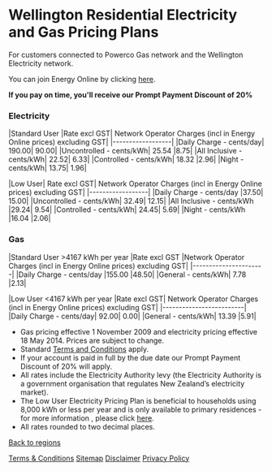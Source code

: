 # Wellington Residential Electricity and Gas Pricing Plans
 

For customers connected to Powerco Gas network and the Wellington Electricity network.


You can join Energy Online by clicking [here](http://www.energyonline.co.nz/Default.aspx?tabid=98).

**If you pay on time, you'll receive our Prompt Payment Discount of 20%**


### Electricity
|Standard User	|Rate excl GST|	Network Operator Charges (incl in Energy Online prices) excluding GST|
|------------------|
|Daily Charge - cents/day|	190.00|	90.00|
|Uncontrolled - cents/kWh|	25.54	|8.75|
|All Inclusive - cents/kWh|	22.52|	6.33|
|Controlled - cents/kWh|	18.32	|2.96|
|Night - cents/kWh|	13.75|	1.96|
 

|Low User|	Rate excl GST|	Network Operator Charges (incl in Energy Online prices) excluding GST|
|------------------|
|Daily Charge - cents/day	|37.50|	15.00|
|Uncontrolled - cents/kWh|	32.49|	12.15|
|All Inclusive - cents/kWh	|29.24|	9.54|
|Controlled - cents/kWh|	24.45|	5.69|
|Night - cents/kWh	|16.04	|2.06|


### Gas
|Standard User >4167 kWh per year	|Rate excl GST	|Network Operator Charges (incl in Energy Online prices) excluding GST|
|----------------------|
|Daily Charge - cents/day	|155.00	|48.50|
|General - cents/kWh|	7.78	|2.13|
 

|Low User <4167 kWh per year	|Rate excl GST|	Network Operator Charges (incl in Energy Online prices) excluding GST|
|-------------------------|
|Daily Charge - cents/day|	92.00|	0.00|
|General - cents/kWh|	13.39	|5.91|

- Gas pricing effective 1 November 2009 and electricity pricing effective 18 May 2014. Prices are subject to change.
- Standard [Terms and Conditions](http://www.energyonline.co.nz/terms) apply.
- If your account is paid in full by the due date our Prompt Payment Discount of 20% will apply.
- All rates include the Electricity Authority levy (the Electricity Authority is a government organisation that regulates New Zealand’s electricity market).
- The Low User Electricity Pricing Plan is beneficial to households using 8,000 kWh or less per year and is only available to primary residences - for more information , please click [here](http://www.energyonline.co.nz/Default.aspx?tabid=148).
- All rates rounded to two decimal places.

[Back to regions](http://www.energyonline.co.nz/residential/pricing_plans/electricity_and_gas_pricing_plans)

[Terms & Conditions](http://www.energyonline.co.nz/terms)
[Sitemap](http://www.energyonline.co.nz/home/site_map)
[Disclaimer](http://www.energyonline.co.nz/home/site_map/disclaimer)
[Privacy Policy](http://www.energyonline.co.nz/home/site_map/privacy_policy)